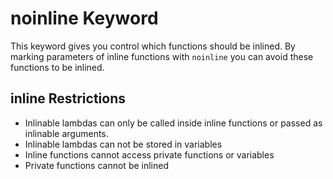 # noinline Keyword

This keyword gives you control which functions should be inlined.
By marking parameters of inline functions with `noinline` you can avoid these functions to be inlined.

## inline Restrictions

* Inlinable lambdas can only be called inside inline functions or passed as inlinable arguments.
* Inlinable lambdas can not be stored in variables
* Inline functions cannot access private functions or variables
* Private functions cannot be inlined
